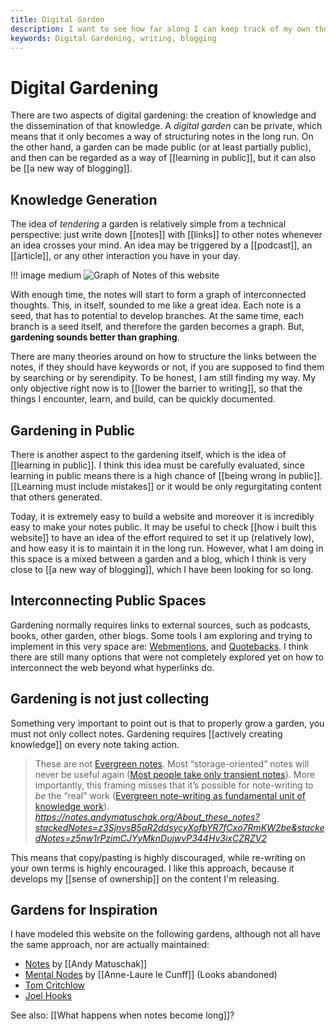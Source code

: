 ```yaml
---
title: Digital Garden
description: I want to see how far along I can keep track of my own thoughts and their connections
keywords: Digital Gardening, writing, blogging
---
```


# Digital Gardening
There are two aspects of digital gardening: the creation of knowledge and the dissemination of that knowledge. A *digital garden* can be private, which means that it only becomes a way of structuring notes in the long run. On the other hand, a garden can be made public (or at least partially public), and then can be regarded as a way of [[learning in public]], but it can also be [[a new way of blogging]].

## Knowledge Generation
The idea of *tendering* a garden is relatively simple from a technical perspective: just write down [[notes]] with [[links]] to other notes whenever an idea crosses your mind. An idea may be triggered by a [[podcast]], an [[article]], or any other interaction you have in your day. 

!!! image medium
	![Graph of Notes of this website](/graph_of_my_notes.png)

With enough time, the notes will start to form a graph of interconnected thoughts. This, in itself, sounded to me like a great idea. Each note is a seed, that has to potential to develop branches. At the same time, each branch is a seed itself, and therefore the garden becomes a graph. But, **gardening sounds better than graphing**. 

There are many theories around on how to structure the links between the notes, if they should have keywords or not, if you are supposed to find them by searching or by serendipity. To be honest, I am still finding my way. My only objective right now is to [[lower the barrier to writing]], so that the things I encounter, learn, and build, can be quickly documented. 

## Gardening in Public
There is another aspect to the gardening itself, which is the idea of [[learning in public]]. I think this idea must be carefully evaluated, since learning in public means there is a high chance of [[being wrong in public]]. [[Learning must include mistakes]] or it would be only regurgitating content that others generated. 

Today, it is extremely easy to build a website and moreover it is incredibly easy to make your notes public. It may be useful to check [[how i built this website]] to have an idea of the effort required to set it up (relatively low), and how easy it is to maintain it in the long run. However, what I am doing in this space is a mixed between a garden and a blog, which I think is very close to [[a new way of blogging]], which I have been looking for so long. 

## Interconnecting Public Spaces
Gardening normally requires links to external sources, such as podcasts, books, other garden, other blogs. Some tools I am exploring and trying to implement in this very space are: [Webmentions](https://indieweb.org/Webmention), and [Quotebacks](https://quotebacks.net). I think there are still many options that were not completely explored yet on how to interconnect the web beyond what hyperlinks do. 

## Gardening is not just collecting
Something very important to point out is that to properly grow a garden, you must not only collect notes. Gardening requires [[actively creating knowledge]] on every note taking action. 

<blockquote class="quoteback" darkmode="" data-title="About%20these%20notes%20%7C%20Evergreen%20note-writing%20as%20fundamental%20unit%20of%20knowledge%20work%20%7C%20Most%20people%20use%20notes%20as%20a%20bucket%20for%20storage%20or%20scratch%20thoughts" data-author="" cite="https://notes.andymatuschak.org/About_these_notes?stackedNotes=z3SjnvsB5aR2ddsycyXofbYR7fCxo7RmKW2be&stackedNotes=z5nw1rPzimCJYyMknDujwvP344Hv3ixCZRZV2">
These are not <a href="https://notes.andymatuschak.org/z4SDCZQeRo4xFEQ8H4qrSqd68ucpgE6LU155C" class="jsx-1555031696 " target="_blank" rel="noopener">Evergreen notes</a>. Most “storage-oriented” notes will never be useful again (<a href="https://notes.andymatuschak.org/z2ZAGQBHuJ2u9WrtAQHAEHcCZTtqpsGkAsrD1" class="jsx-1555031696 " target="_blank" rel="noopener">Most people take only transient notes</a>). More importantly, this framing misses that it’s possible for  note-writing to <em>be</em> the “real” work (<a href="https://notes.andymatuschak.org/z3SjnvsB5aR2ddsycyXofbYR7fCxo7RmKW2be" class="jsx-1555031696 Active" target="_blank" rel="noopener">Evergreen note-writing as fundamental unit of knowledge work</a>). 
<footer><cite> <a href="https://notes.andymatuschak.org/About_these_notes?stackedNotes=z3SjnvsB5aR2ddsycyXofbYR7fCxo7RmKW2be&stackedNotes=z5nw1rPzimCJYyMknDujwvP344Hv3ixCZRZV2">https://notes.andymatuschak.org/About_these_notes?stackedNotes=z3SjnvsB5aR2ddsycyXofbYR7fCxo7RmKW2be&stackedNotes=z5nw1rPzimCJYyMknDujwvP344Hv3ixCZRZV2</a></cite></footer>
</blockquote><script note="" src="https://cdn.jsdelivr.net/gh/Blogger-Peer-Review/quotebacks@1/quoteback.js"></script>

This means that copy/pasting is highly discouraged, while re-writing on your own terms is highly encouraged. I like this approach, because it develops my [[sense of ownership]] on the content I'm releasing. 

## Gardens for Inspiration
I have modeled this website on the following gardens, although not all have the same approach, nor are actually maintained:

- [Notes](https://notes.andymatuschak.org/About_these_notes) by [[Andy Matuschak]]
- [Mental Nodes](https://www.mentalnodes.com/) by [[Anne-Laure le Cunff]] (Looks abandoned)
- [Tom Critchlow](https://tomcritchlow.com/)
- [Joel Hooks](https://joelhooks.com/)


See also: [[What happens when notes become long]]? 